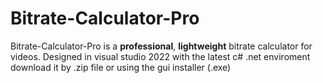 # Bitrate-Calculator-Pro
Bitrate-Calculator-Pro is a **professional**, **lightweight** bitrate calculator for videos. Designed in visual studio 2022 with the latest c# .net enviroment download it by .zip file or using the gui installer (.exe)



